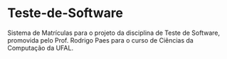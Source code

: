 Teste-de-Software
=================

Sistema de Matrículas para o projeto da disciplina de Teste de Software, promovida pelo Prof. Rodrigo Paes para o curso de Ciências da Computação da UFAL.
